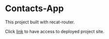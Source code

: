 # Contacts-App
This project built with recat-router.

Click [link](https://acaemr22.github.io/React-Router-Contacts-App) to have access to deployed project site.